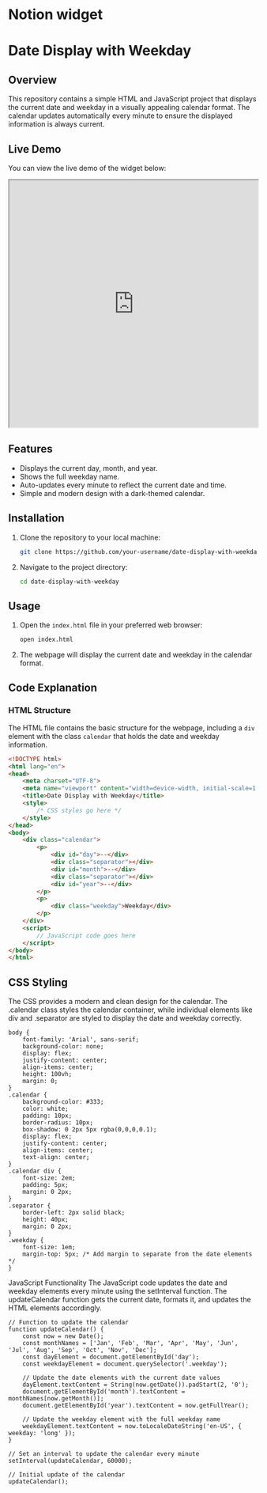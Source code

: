 # Notion widget
# Date Display with Weekday

## Overview

This repository contains a simple HTML and JavaScript project that displays the current date and weekday in a visually appealing calendar format. The calendar updates automatically every minute to ensure the displayed information is always current.
## Live Demo

You can view the live demo of the widget below:

<iframe src="https://faezemqfr.github.io/Widget/" width="100%" height="500px"></iframe>

## Features

- Displays the current day, month, and year.
- Shows the full weekday name.
- Auto-updates every minute to reflect the current date and time.
- Simple and modern design with a dark-themed calendar.

## Installation

1. Clone the repository to your local machine:
    ```bash
    git clone https://github.com/your-username/date-display-with-weekday.git
    ```
2. Navigate to the project directory:
    ```bash
    cd date-display-with-weekday
    ```

## Usage

1. Open the `index.html` file in your preferred web browser:
    ```bash
    open index.html
    ```

2. The webpage will display the current date and weekday in the calendar format.

## Code Explanation

### HTML Structure

The HTML file contains the basic structure for the webpage, including a `div` element with the class `calendar` that holds the date and weekday information.

```html
<!DOCTYPE html>
<html lang="en">
<head>
    <meta charset="UTF-8">
    <meta name="viewport" content="width=device-width, initial-scale=1.0">
    <title>Date Display with Weekday</title>
    <style>
        /* CSS styles go here */
    </style>
</head>
<body>
    <div class="calendar">
        <p>
            <div id="day">--</div>
            <div class="separator"></div>
            <div id="month">--</div>
            <div class="separator"></div>
            <div id="year">--</div>
        </p>
        <p>
            <div class="weekday">Weekday</div>
        </p>
    </div>
    <script>
        // JavaScript code goes here
    </script>
</body>
</html>
 ```

## CSS Styling
The CSS provides a modern and clean design for the calendar. The .calendar class styles the calendar container, while individual elements like div and .separator are styled to display the date and weekday correctly.

```
body {
    font-family: 'Arial', sans-serif;
    background-color: none;
    display: flex;
    justify-content: center;
    align-items: center;
    height: 100vh;
    margin: 0;
}
.calendar {
    background-color: #333;
    color: white;
    padding: 10px;
    border-radius: 10px;
    box-shadow: 0 2px 5px rgba(0,0,0,0.1);
    display: flex;
    justify-content: center;
    align-items: center;
    text-align: center;
}
.calendar div {
    font-size: 2em;
    padding: 5px;
    margin: 0 2px;
}
.separator {
    border-left: 2px solid black;
    height: 40px;
    margin: 0 2px;
}
.weekday {
    font-size: 1em;
    margin-top: 5px; /* Add margin to separate from the date elements */
}
```

JavaScript Functionality
The JavaScript code updates the date and weekday elements every minute using the setInterval function. The updateCalendar function gets the current date, formats it, and updates the HTML elements accordingly.

```
// Function to update the calendar
function updateCalendar() {
    const now = new Date();
    const monthNames = ['Jan', 'Feb', 'Mar', 'Apr', 'May', 'Jun', 'Jul', 'Aug', 'Sep', 'Oct', 'Nov', 'Dec'];
    const dayElement = document.getElementById('day');
    const weekdayElement = document.querySelector('.weekday');

    // Update the date elements with the current date values
    dayElement.textContent = String(now.getDate()).padStart(2, '0');
    document.getElementById('month').textContent = monthNames[now.getMonth()];
    document.getElementById('year').textContent = now.getFullYear();

    // Update the weekday element with the full weekday name
    weekdayElement.textContent = now.toLocaleDateString('en-US', { weekday: 'long' });
}

// Set an interval to update the calendar every minute
setInterval(updateCalendar, 60000);

// Initial update of the calendar
updateCalendar();
```
